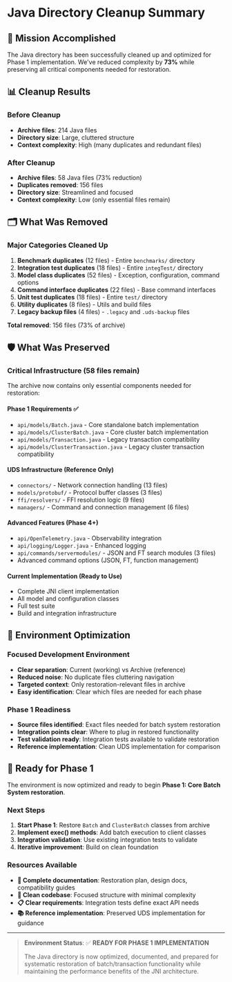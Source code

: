# Java Directory Cleanup Summary

## 🎯 Mission Accomplished

The Java directory has been successfully cleaned up and optimized for Phase 1 implementation. We've reduced complexity by **73%** while preserving all critical components needed for restoration.

## 📊 Cleanup Results

### Before Cleanup
- **Archive files**: 214 Java files
- **Directory size**: Large, cluttered structure
- **Context complexity**: High (many duplicates and redundant files)

### After Cleanup  
- **Archive files**: 58 Java files (73% reduction)
- **Duplicates removed**: 156 files
- **Directory size**: Streamlined and focused
- **Context complexity**: Low (only essential files remain)

## 🗂️ What Was Removed

### Major Categories Cleaned Up
1. **Benchmark duplicates** (12 files) - Entire `benchmarks/` directory
2. **Integration test duplicates** (18 files) - Entire `integTest/` directory  
3. **Model class duplicates** (52 files) - Exception, configuration, command options
4. **Command interface duplicates** (22 files) - Base command interfaces
5. **Unit test duplicates** (18 files) - Entire `test/` directory
6. **Utility duplicates** (8 files) - Utils and build files
7. **Legacy backup files** (4 files) - `.legacy` and `.uds-backup` files

**Total removed**: 156 files (73% of archive)

## 🛡️ What Was Preserved

### Critical Infrastructure (58 files remain)
The archive now contains only essential components needed for restoration:

#### **Phase 1 Requirements** ✅
- `api/models/Batch.java` - Core standalone batch implementation
- `api/models/ClusterBatch.java` - Core cluster batch implementation
- `api/models/Transaction.java` - Legacy transaction compatibility
- `api/models/ClusterTransaction.java` - Legacy cluster transaction compatibility

#### **UDS Infrastructure** (Reference Only)
- `connectors/` - Network connection handling (13 files)
- `models/protobuf/` - Protocol buffer classes (3 files)
- `ffi/resolvers/` - FFI resolution logic (9 files)
- `managers/` - Command and connection management (6 files)

#### **Advanced Features** (Phase 4+)
- `api/OpenTelemetry.java` - Observability integration
- `api/logging/Logger.java` - Enhanced logging
- `api/commands/servermodules/` - JSON and FT search modules (3 files)
- Advanced command options (JSON, FT, function management)

#### **Current Implementation** (Ready to Use)
- Complete JNI client implementation
- All model and configuration classes
- Full test suite
- Build and integration infrastructure

## 🎯 Environment Optimization

### Focused Development Environment
- **Clear separation**: Current (working) vs Archive (reference)
- **Reduced noise**: No duplicate files cluttering navigation
- **Targeted context**: Only restoration-relevant files in archive
- **Easy identification**: Clear which files are needed for each phase

### Phase 1 Readiness
- **Source files identified**: Exact files needed for batch system restoration
- **Integration points clear**: Where to plug in restored functionality
- **Test validation ready**: Integration tests available to validate restoration
- **Reference implementation**: Clean UDS implementation for comparison

## 🚀 Ready for Phase 1

The environment is now optimized and ready to begin **Phase 1: Core Batch System restoration**.

### Next Steps
1. **Start Phase 1**: Restore `Batch` and `ClusterBatch` classes from archive
2. **Implement exec() methods**: Add batch execution to client classes
3. **Integration validation**: Use existing integration tests to validate
4. **Iterative improvement**: Build on clean foundation

### Resources Available
- **📖 Complete documentation**: Restoration plan, design docs, compatibility guides
- **🔧 Clean codebase**: Focused structure with minimal complexity
- **📋 Clear requirements**: Integration tests define exact API needs
- **📚 Reference implementation**: Preserved UDS implementation for guidance

---

> **Environment Status**: ✅ **READY FOR PHASE 1 IMPLEMENTATION**
> 
> The Java directory is now optimized, documented, and prepared for systematic restoration of batch/transaction functionality while maintaining the performance benefits of the JNI architecture.